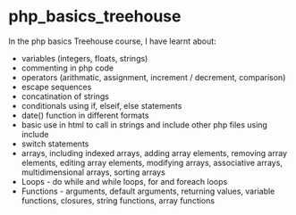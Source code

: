 # php_basics_treehouse

In the php basics Treehouse course, I have learnt about:

- variables (integers, floats, strings)
- commenting in php code
- operators (arithmatic, assignment, increment / decrement, comparison)
- escape sequences
- concatination of strings
- conditionals using if, elseif, else statements
- date() function in different formats
- basic use in html to call in strings and include other php files using include
- switch statements
- arrays, including indexed arrays, adding array elements, removing array elements, editing array elements, modifying arrays, associative arrays, multidimensional arrays, sorting arrays
- Loops - do while and while loops, for and foreach loops
- Functions - arguments, default arguments, returning values, variable functions, closures, string functions, array functions

